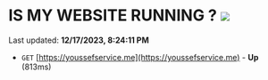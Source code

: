 # IS MY WEBSITE RUNNING ? [![](https://img.shields.io/static/v1?label=Sponsor&message=%E2%9D%A4&logo=GitHub&color=%23fe8e86)](https://github.com/sponsors/<username>)

Last updated: **12/17/2023, 8:24:11 PM**

- `GET` [https://youssefservice.me](https://youssefservice.me) - **Up** (813ms)
